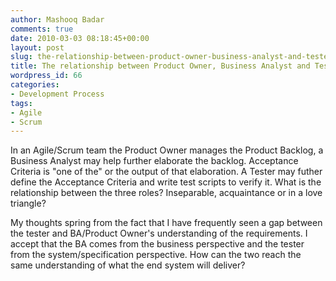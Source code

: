 ```yaml
---
author: Mashooq Badar
comments: true
date: 2010-03-03 08:18:45+00:00
layout: post
slug: the-relationship-between-product-owner-business-analyst-and-tester
title: The relationship between Product Owner, Business Analyst and Tester
wordpress_id: 66
categories:
- Development Process
tags:
- Agile
- Scrum
---
```


In an Agile/Scrum team the Product Owner manages the Product Backlog, a Business Analyst may help further elaborate the backlog. Acceptance Criteria is "one of the" or the output of that elaboration. A Tester may futher define the Acceptance Criteria and write test scripts to verify it. What is the relationship between the three roles? Inseparable, acquaintance or in a love triangle?

My thoughts spring from the fact that I have frequently seen a gap between the tester and BA/Product Owner's understanding of the requirements. I accept that the BA comes from the business perspective and the tester from the system/specification perspective. How can the two reach the same understanding of what the end system will deliver?
